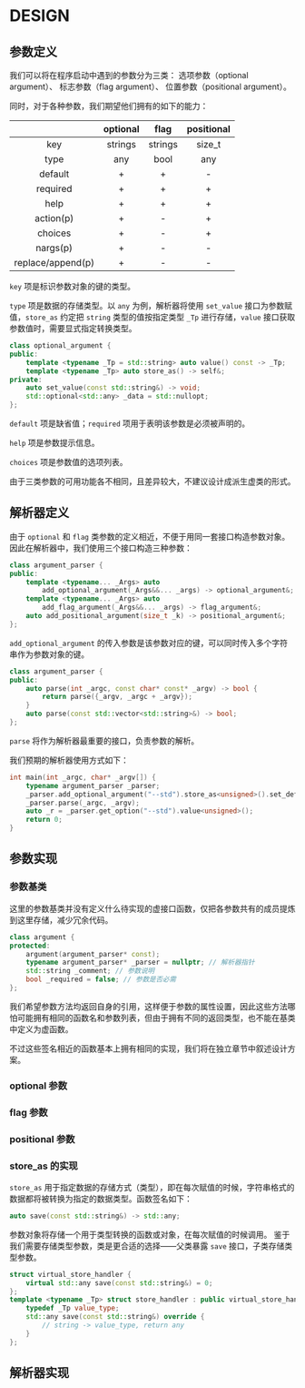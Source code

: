 # DESIGN


## 参数定义

我们可以将在程序启动中遇到的参数分为三类：
选项参数（optional argument）、
标志参数（flag argument）、
位置参数（positional argument）。

同时，对于各种参数，我们期望他们拥有的如下的能力：

||optional|flag|positional|
|:-:|:-:|:-:|:-:|
|key|strings|strings|size_t|
|type|any|bool|any|
|default|+|+|-|
|required|+|+|+|
|help|+|+|+|
|action(p)|+|-|+|
|choices|+|-|+|
|nargs(p)|+|-|-|
|replace/append(p)|+|-|-|

`key` 项是标识参数对象的键的类型。

`type` 项是数据的存储类型。以 `any` 为例，解析器将使用 `set_value` 接口为参数赋值，`store_as` 约定把 `string` 类型的值按指定类型 `_Tp` 进行存储，`value` 接口获取参数值时，需要显式指定转换类型。

~~~cpp
class optional_argument {
public:
    template <typename _Tp = std::string> auto value() const -> _Tp;
    template <typename _Tp> auto store_as() -> self&;
private:
    auto set_value(const std::string&) -> void;
    std::optional<std::any> _data = std::nullopt;
};
~~~

`default` 项是缺省值；`required` 项用于表明该参数是必须被声明的。

`help` 项是参数提示信息。

`choices` 项是参数值的选项列表。

由于三类参数的可用功能各不相同，且差异较大，不建议设计成派生虚类的形式。

## 解析器定义

由于 `optional` 和 `flag` 类参数的定义相近，不便于用同一套接口构造参数对象。
因此在解析器中，我们使用三个接口构造三种参数：

~~~cpp
class argument_parser {
public:
    template <typename... _Args> auto
        add_optional_argument(_Args&&... _args) -> optional_argument&;
    template <typename... _Args> auto
        add_flag_argument(_Args&&... _args) -> flag_argument&;
    auto add_positional_argument(size_t _k) -> positional_argument&;
};
~~~

`add_optional_argument` 的传入参数是该参数对应的键，可以同时传入多个字符串作为参数对象的键。

~~~cpp
class argument_parser {
public:
    auto parse(int _argc, const char* const* _argv) -> bool {
        return parse({_argv, _argc + _argv});
    }
    auto parse(const std::vector<std::string>&) -> bool;
};
~~~

`parse` 将作为解析器最重要的接口，负责参数的解析。

我们预期的解析器使用方式如下：

~~~cpp
int main(int _argc, char* _argv[]) {
    typename argument_parser _parser;
    _parser.add_optional_argument("--std").store_as<unsigned>().set_default("3").help("standard");
    _parser.parse(_argc, _argv);
    auto _r = _parser.get_option("--std").value<unsigned>();
    return 0;
}
~~~

## 参数实现

### 参数基类

这里的参数基类并没有定义什么待实现的虚接口函数，仅把各参数共有的成员提炼到这里存储，减少冗余代码。

~~~cpp
class argument {
protected:
    argument(argument_parser* const);
    typename argument_parser* _parser = nullptr; // 解析器指针
    std::string _comment; // 参数说明
    bool _required = false; // 参数是否必需
};
~~~

我们希望参数方法均返回自身的引用，这样便于参数的属性设置，因此这些方法哪怕可能拥有相同的函数名和参数列表，但由于拥有不同的返回类型，也不能在基类中定义为虚函数。

不过这些签名相近的函数基本上拥有相同的实现，我们将在独立章节中叙述设计方案。

### optional 参数

### flag 参数

### positional 参数

### store_as 的实现

`store_as` 用于指定数据的存储方式（类型），即在每次赋值的时候，字符串格式的数据都将被转换为指定的数据类型。函数签名如下：

~~~cpp
auto save(const std::string&) -> std::any;
~~~

参数对象将存储一个用于类型转换的函数或对象，在每次赋值的时候调用。
鉴于我们需要存储类型参数，类是更合适的选择——父类暴露 `save` 接口，子类存储类型参数。

~~~cpp
struct virtual_store_handler {
    virtual std::any save(const std::string&) = 0;
};
template <typename _Tp> struct store_handler : public virtual_store_handler {
    typedef _Tp value_type;
    std::any save(const std::string&) override {
        // string -> value_type, return any
    }
};
~~~

## 解析器实现